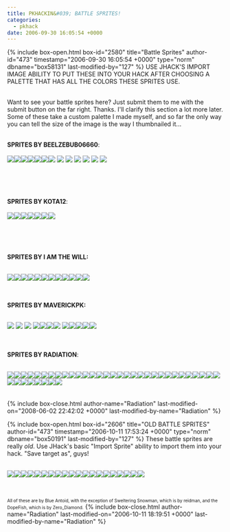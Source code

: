 ```yaml
---
title: PKHACKIN&#039; BATTLE SPRITES!
categories:
  - pkhack
date: 2006-09-30 16:05:54 +0000
---
```

{% include box-open.html box-id="2580" title="Battle Sprites" author-id="473" timestamp="2006-09-30 16:05:54 +0000" type="norm" dbname="box58131" last-modified-by="127" %}
USE JHACK'S IMPORT IMAGE ABILITY TO PUT THESE INTO YOUR HACK AFTER CHOOSING A PALETTE THAT HAS ALL THE COLORS THESE SPRITES USE.<br /><br />

Want to see your battle sprites here? Just submit them to me with the submit button on the far right. Thanks. I'll clarify this section a lot more later. Some of these take a custom palette I made myself, and so far the only way you can tell the size of the image is the way I thumbnailed it...<br /><br />

<b>SPRITES BY BEELZEBUB06660</b>:<br /><br />
<a href="http://starmen.net/vote/vote.php?id=15689"><img src="http://files.fobby.net/0000/3d49/Angry%20Atari%20Controller.png.thumb.gif" border="0" /></a><a href="http://starmen.net/vote/vote.php?id=15690"><img src="http://files.fobby.net/0000/3d4a/Ant%20Farmers.png.thumb.gif" border="0" /></a><a href="http://starmen.net/vote/vote.php?id=15691"><img src="http://files.fobby.net/0000/3d4b/Ant%20Queen.png.thumb.gif" border="0" /></a><a href="http://starmen.net/vote/vote.php?id=15693"><img src="http://files.fobby.net/0000/3d4d/Arcade%20Ninja%20Bodybuilder.png.thumb.gif" border="0" /></a><a href="http://starmen.net/vote/vote.php?id=15694"><img src="http://files.fobby.net/0000/3d4e/Arcade%20Ninja%20Trainee.png.thumb.gif" border="0" /></a><a href="http://starmen.net/vote/vote.php?id=15695"><img src="http://files.fobby.net/0000/3d4f/Berserker%20Ant.png.thumb.gif" border="0" /></a><a href="http://starmen.net/vote/vote.php?id=15696"><img src="http://files.fobby.net/0000/3d50/NES%20Jr..png.thumb.gif" border="0" /></a>
<a href="http://starmen.net/vote/vote.php?id=15697"><img src="http://files.fobby.net/0000/3d51/Ninja%20Borg.png.thumb.gif" border="0" /></a>
<a href="http://starmen.net/vote/vote.php?id=15698"><img src="http://files.fobby.net/0000/3d52/Psychotic%20Sega%20Saturn.png.thumb.gif" border="0" /></a>
<a href="http://starmen.net/vote/vote.php?id=15699"><img src="http://files.fobby.net/0000/3d53/Sensei%20Miyamoto.png.thumb.gif" border="0" /></a>
<a href="http://starmen.net/vote/vote.php?id=15700"><img src="http://files.fobby.net/0000/3d54/Stinky%20Sock%20Puppet.png.thumb.gif" border="0" /></a>
<a href="http://starmen.net/vote/vote.php?id=15701"><img src="http://files.fobby.net/0000/3d55/Warrior%20Ant.png.thumb.gif" border="0" /></a>
<a href="http://starmen.net/vote/vote.php?id=15702"><img src="http://files.fobby.net/0000/3d56/Yo%20Yo%20Master.png.thumb.gif" border="0" /></a>



<br /><br /><br />

<b>SPRITES BY KOTA12</b>:<br /><br />
<a href="http://starmen.net/vote/vote.php?id=16529"><img src="http://files.fobby.net/0000/4091/socket2.png.thumb.gif" border="0" /></a><a href="http://starmen.net/vote/vote.php?id=16530"><img src="http://files.fobby.net/0000/4092/brick10.png.thumb.gif" border="0" /></a><a href="http://starmen.net/vote/vote.php?id=16531"><img src="http://files.fobby.net/0000/4093/hatguy2.png.thumb.gif" border="0" /></a><a href="http://starmen.net/vote/vote.php?id=16532"><img src="http://files.fobby.net/0000/4094/nessclome.png.thumb.gif" border="0" /></a><a href="http://starmen.net/vote/vote.php?id=16533"><img src="http://files.fobby.net/0000/4095/mrdrip3.png.thumb.gif" border="0" /></a><a href="http://starmen.net/vote/vote.php?id=16586"><img src="http://files.fobby.net/0000/40ca/jeffdistort.png.thumb.gif" border="0" /></a><a href="http://starmen.net/vote/vote.php?id=16592"><img src="http://files.fobby.net/0000/40d0/orangework2.png.thumb.gif" border="0" /></a>



<br /><br /><br />

<b>SPRITES BY I AM THE WILL:</b><br /><br />

<a href="http://starmen.net/vote/vote.php?id=15651"><img src="http://files.fobby.net/0000/3d23/Lone%20Shigesato.PNG.thumb.gif" border="0" /></a><a href="http://starmen.net/vote/vote.php?id=15652"><img src="http://files.fobby.net/0000/3d24/psycho%20worm.PNG.thumb.gif" border="0" /></a><a href="http://starmen.net/vote/vote.php?id=15653"><img src="http://files.fobby.net/0000/3d25/tough%20plumber.PNG.thumb.gif" border="0" /></a><a href="http://starmen.net/vote/vote.php?id=15654"><img src="http://files.fobby.net/0000/3d26/insane%20golfist.PNG.thumb.gif" border="0" /></a><a href="http://starmen.net/vote/vote.php?id=15655"><img src="http://files.fobby.net/0000/3d27/Shroudley.PNG.thumb.gif" border="0" /></a><a href="http://starmen.net/vote/vote.php?id=15657"><img src="http://files.fobby.net/0000/3d29/Nightmare%27s%20ness.PNG.thumb.gif" border="0" /></a><a href="http://starmen.net/vote/vote.php?id=15708"><img src="http://files.fobby.net/0000/3d5c/Shigeru%20Miyamoto.PNG.thumb.gif" border="0" /></a><a href="http://starmen.net/vote/vote.php?id=15709"><img src="http://files.fobby.net/0000/3d5d/Glitch%20itself.PNG.thumb.gif" border="0" /></a><a href="http://starmen.net/vote/vote.php?id=15710"><img src="http://files.fobby.net/0000/3d5e/Confused%20Tourist.PNG.thumb.gif" border="0" /></a><a href="http://starmen.net/vote/vote.php?id=15711"><img src="http://files.fobby.net/0000/3d5f/Lone%20Evil%20Slime.PNG.thumb.gif" border="0" /></a><a href="http://starmen.net/vote/vote.php?id=15820"><img src="http://files.fobby.net/0000/3dcc/Hostile%20Tamarind%20Mom.PNG.thumb.gif" border="0" /></a><a href="http://starmen.net/vote/vote.php?id=15821"><img src="http://files.fobby.net/0000/3dcd/CheapSheep.PNG.thumb.gif" border="0" /></a><br /><br /><br />

<b>SPRITES BY MAVERICKPK:</b><br /><br />

<a href="http://starmen.net/vote/vote.php?id=15799"><img src="http://files.fobby.net/0000/3db7/poo_ebbattle.PNG.thumb.gif" border="0" /></a>
<a href="http://starmen.net/vote/vote.php?id=15800"><img src="http://files.fobby.net/0000/3db8/ebmetbattle.PNG.thumb.gif" border="0" /></a>
<a href="http://starmen.net/vote/vote.php?id=15808"><img src="http://files.fobby.net/0000/3dc0/ness_ebbattle.PNG.thumb.gif" border="0" /></a>
<a href="http://starmen.net/vote/vote.php?id=15809"><img src="http://files.fobby.net/0000/3dc1/paula_ebbattle.PNG.thumb.gif" border="0" /></a><a href="http://starmen.net/vote/vote.php?id=16182"><img src="http://files.fobby.net/0000/3f36/jeff_ebbattle.PNG.thumb.gif" border="0" /></a><a href="http://starmen.net/vote/vote.php?id=16183"><img src="http://files.fobby.net/0000/3f37/thechosen4vattle.PNG.thumb.gif" border="0" /></a><a href="http://starmen.net/vote/vote.php?id=18498"><img src="http://files.fobby.net/0000/4842/nintyBATTLE.PNG.thumb.gif" border="0" /></a>
<a href="http://starmen.net/vote/vote.php?id=18499"><img src="http://files.fobby.net/0000/4843/loidBATTLE.PNG.thumb.gif" border="0" /></a><a href="http://starmen.net/vote/vote.php?id=18500"><img src="http://files.fobby.net/0000/4844/anaBATTLE.PNG.thumb.gif" border="0" /></a><a href="http://starmen.net/vote/vote.php?id=18501"><img src="http://files.fobby.net/0000/4845/teddyBATTLE.PNG.thumb.gif" border="0" /></a><a href="http://starmen.net/vote/vote.php?id=18503"><img src="http://files.fobby.net/0000/4847/robBATTLE.PNG.thumb.gif" border="0" /></a><a href="http://starmen.net/vote/vote.php?id=18504"><img src="http://files.fobby.net/0000/4848/virtualboyBATTLE.PNG.thumb.gif" border="0" /></a><br /><br /><br />

<b>SPRITES BY RADIATION</b>:<br /><br />

<a href="http://starmen.net/vote/vote.php?id=15576"><img src="http://files.fobby.net/0000/3cd8/RadiationAnnualTaxMan.png.thumb.gif" border="0" /></a><a href="http://starmen.net/vote/vote.php?id=15577"><img src="http://files.fobby.net/0000/3cd9/RadiationBlueKnight.png.thumb.gif" border="0" /></a><a href="http://starmen.net/vote/vote.php?id=15578"><img src="http://files.fobby.net/0000/3cda/RadiationBouncer.png.thumb.gif" border="0" /></a><a href="http://starmen.net/vote/vote.php?id=15579"><img src="http://files.fobby.net/0000/3cdb/RadiationCarey.png.thumb.gif" border="0" /></a><a href="http://starmen.net/vote/vote.php?id=15580"><img src="http://files.fobby.net/0000/3cdc/RadiationChristmasBat.png.thumb.gif" border="0" /></a><a href="http://starmen.net/vote/vote.php?id=15581"><img src="http://files.fobby.net/0000/3cdd/RadiationCow.png.thumb.gif" border="0" /></a><a href="http://starmen.net/vote/vote.php?id=15582"><img src="http://files.fobby.net/0000/3cde/RadiationDeathStar.png.thumb.gif" border="0" /></a><a href="http://starmen.net/vote/vote.php?id=15583"><img src="http://files.fobby.net/0000/3cdf/RadiationDragon.png.thumb.gif" border="0" /></a><a href="http://starmen.net/vote/vote.php?id=15584"><img src="http://files.fobby.net/0000/3ce0/RadiationElectrico.png.thumb.gif" border="0" /></a><a href="http://starmen.net/vote/vote.php?id=15585"><img src="http://files.fobby.net/0000/3ce1/RadiationElementBox.png.thumb.gif" border="0" /></a><a href="http://starmen.net/vote/vote.php?id=15586"><img src="http://files.fobby.net/0000/3ce2/RadiationEvilElf.png.thumb.gif" border="0" /></a><a href="http://starmen.net/vote/vote.php?id=15587"><img src="http://files.fobby.net/0000/3ce3/RadiationEvilWaffle.png.thumb.gif" border="0" /></a><a href="http://starmen.net/vote/vote.php?id=15588"><img src="http://files.fobby.net/0000/3ce4/RadiationGammaraid.png.thumb.gif" border="0" /></a><a href="http://starmen.net/vote/vote.php?id=15589"><img src="http://files.fobby.net/0000/3ce5/RadiationHeckFridge.png.thumb.gif" border="0" /></a><a href="http://starmen.net/vote/vote.php?id=15590"><img src="http://files.fobby.net/0000/3ce6/RadiationHerman.png.thumb.gif" border="0" /></a><a href="http://starmen.net/vote/vote.php?id=15591"><img src="http://files.fobby.net/0000/3ce7/RadiationKarateSquirrel.png.thumb.gif" border="0" /></a><a href="http://starmen.net/vote/vote.php?id=15592"><img src="http://files.fobby.net/0000/3ce8/RadiationMadMenorah.png.thumb.gif" border="0" /></a><a href="http://starmen.net/vote/vote.php?id=15593"><img src="http://files.fobby.net/0000/3ce9/RadiationMightyPastry.png.thumb.gif" border="0" /></a><a href="http://starmen.net/vote/vote.php?id=15594"><img src="http://files.fobby.net/0000/3cea/RadiationMunchy.png.thumb.gif" border="0" /></a><a href="http://starmen.net/vote/vote.php?id=15595"><img src="http://files.fobby.net/0000/3ceb/RadiationMysteryFlame.png.thumb.gif" border="0" /></a><a href="http://starmen.net/vote/vote.php?id=15596"><img src="http://files.fobby.net/0000/3cec/RadiationNinja.png.thumb.gif" border="0" /></a><a href="http://starmen.net/vote/vote.php?id=15597"><img src="http://files.fobby.net/0000/3ced/RadiationNLA.png.thumb.gif" border="0" /></a><a href="http://starmen.net/vote/vote.php?id=15598"><img src="http://files.fobby.net/0000/3cee/RadiationNutCrasher.png.thumb.gif" border="0" /></a><a href="http://starmen.net/vote/vote.php?id=15599"><img src="http://files.fobby.net/0000/3cef/RadiationRadiation.png.thumb.gif" border="0" /></a><a href="http://starmen.net/vote/vote.php?id=15600"><img src="http://files.fobby.net/0000/3cf0/RadiationSantaClaws.png.thumb.gif" border="0" /></a><a href="http://starmen.net/vote/vote.php?id=15601"><img src="http://files.fobby.net/0000/3cf1/RadiationSnowCrawl.png.thumb.gif" border="0" /></a><a href="http://starmen.net/vote/vote.php?id=15629"><img src="http://files.fobby.net/0000/3d0d/RadiationBanMan.png.thumb.gif" border="0" /></a><a href="http://starmen.net/vote/vote.php?id=15630"><img src="http://files.fobby.net/0000/3d0e/RadiationBlackGuardZ.png.thumb.gif" border="0" /></a><a href="http://starmen.net/vote/vote.php?id=15631"><img src="http://files.fobby.net/0000/3d0f/RadiationBurnBurger.png.thumb.gif" border="0" /></a><a href="http://starmen.net/vote/vote.php?id=15632"><img src="http://files.fobby.net/0000/3d10/RadiationDreamWyrm.png.thumb.gif" border="0" /></a><a href="http://starmen.net/vote/vote.php?id=15633"><img src="http://files.fobby.net/0000/3d11/RadiationEarthBrent.png.thumb.gif" border="0" /></a><a href="http://starmen.net/vote/vote.php?id=15634"><img src="http://files.fobby.net/0000/3d12/RadiationGrandStarman.png.thumb.gif" border="0" /></a><a href="http://starmen.net/vote/vote.php?id=15635"><img src="http://files.fobby.net/0000/3d13/RadiationHellSing.png.thumb.gif" border="0" /></a><a href="http://starmen.net/vote/vote.php?id=15636"><img src="http://files.fobby.net/0000/3d14/RadiationJammies.png.thumb.gif" border="0" /></a><a href="http://starmen.net/vote/vote.php?id=15637"><img src="http://files.fobby.net/0000/3d15/RadiationManegg.png.thumb.gif" border="0" /></a><a href="http://starmen.net/vote/vote.php?id=15638"><img src="http://files.fobby.net/0000/3d16/RadiationPowerfulplant.png.thumb.gif" border="0" /></a><a href="http://starmen.net/vote/vote.php?id=15639"><img src="http://files.fobby.net/0000/3d17/RadiationSaderX.png.thumb.gif" border="0" /></a><a href="http://starmen.net/vote/vote.php?id=15640"><img src="http://files.fobby.net/0000/3d18/RadiationSeekerBot.png.thumb.gif" border="0" /></a><a href="http://starmen.net/vote/vote.php?id=15641"><img src="http://files.fobby.net/0000/3d19/RadiationSlimySnail.png.thumb.gif" border="0" /></a><br /><br /><br />
{% include box-close.html author-name="Radiation" last-modified-on="2008-06-02 22:42:02 +0000" last-modified-by-name="Radiation" %}

{% include box-open.html box-id="2606" title="OLD BATTLE SPRITES" author-id="473" timestamp="2006-10-11 17:53:24 +0000" type="norm" dbname="box50191" last-modified-by="127" %}
These battle sprites are really <i>old</i>. Use JHack's basic "Import Sprite" ability to import them into your hack. "Save target as", guys!<br /><br />

<a href="http://starmen.net/pkhack/pk_junk/oldsprites/AntTank.png"><img src="http://starmen.net/pkhack/pk_junk/oldsprites/AntTankThumb.png" border="0" /></a><a href="http://starmen.net/pkhack/pk_junk/oldsprites/Bender.png"><img src="http://starmen.net/pkhack/pk_junk/oldsprites/BenderThumb.png" border="0" /></a><a href="http://starmen.net/pkhack/pk_junk/oldsprites/BlueAntoid.png"><img src="http://starmen.net/pkhack/pk_junk/oldsprites/BlueAntoidthumb.png" border="0" /></a><a href="http://starmen.net/pkhack/pk_junk/oldsprites/Bubster.png"><img src="http://starmen.net/pkhack/pk_junk/oldsprites/BubsterThumb.png" border="0" /></a><a href="http://starmen.net/pkhack/pk_junk/oldsprites/DoleWasher.png"><img src="http://starmen.net/pkhack/pk_junk/oldsprites/DoleWasherThumb.png" border="0" /></a><a href="http://starmen.net/pkhack/pk_junk/oldsprites/DooMZombie.png"><img src="http://starmen.net/pkhack/pk_junk/oldsprites/DooMthumb.PNG" border="0" /></a><a href="http://starmen.net/pkhack/pk_junk/oldsprites/DopeFish.png"><img src="http://starmen.net/pkhack/pk_junk/oldsprites/DopeFishThumb.png" border="0" /></a><a href="http://starmen.net/pkhack/pk_junk/oldsprites/Drone.png"><img src="http://starmen.net/pkhack/pk_junk/oldsprites/DroneThumb.png" border="0" /></a><a href="http://starmen.net/pkhack/pk_junk/oldsprites/GiyganSoldier.png"><img src="http://starmen.net/pkhack/pk_junk/oldsprites/GiyganSoldierThumb.png" border="0" /></a><a href="http://starmen.net/pkhack/pk_junk/oldsprites/Gnome.png"><img src="http://starmen.net/pkhack/pk_junk/oldsprites/GnomeThumb.png" border="0" /></a><a href="http://starmen.net/pkhack/pk_junk/oldsprites/InvaderZIMandGir.png"><img src="http://starmen.net/pkhack/pk_junk/oldsprites/InvaderZimandGirThumb.png" border="0" /></a><a href="http://starmen.net/pkhack/pk_junk/oldsprites/IrkenVanguard.png"><img src="http://starmen.net/pkhack/pk_junk/oldsprites/IrkenVanguardThumb.png" border="0" /></a><a href="http://starmen.net/pkhack/pk_junk/oldsprites/Kirby.png"><img src="http://starmen.net/pkhack/pk_junk/oldsprites/KirbyThumb.png" border="0" /></a><a href="http://starmen.net/pkhack/pk_junk/oldsprites/MrSaturn.png"><img src="http://starmen.net/pkhack/pk_junk/oldsprites/MrSaturnThumb.png" border="0" /></a><a href="http://starmen.net/pkhack/pk_junk/oldsprites/SagetMAN.png"><img src="http://starmen.net/pkhack/pk_junk/oldsprites/SAGETMANTHUMB.png" border="0" /></a><a href="http://starmen.net/pkhack/pk_junk/oldsprites/sirok.png"><img src="http://starmen.net/pkhack/pk_junk/oldsprites/SirThumb.png" border="0" /></a><a href="http://starmen.net/pkhack/pk_junk/oldsprites/slimemoldok.png"><img src="http://starmen.net/pkhack/pk_junk/oldsprites/SlimeMoldThumb.png" border="0" /></a><a href="http://starmen.net/pkhack/pk_junk/oldsprites/TinyGhost.png"><img src="http://starmen.net/pkhack/pk_junk/oldsprites/TinyGhostThumb.png" border="0" /></a><a href="http://starmen.net/pkhack/pk_junk/oldsprites/TwistedMutant.png"><img src="http://starmen.net/pkhack/pk_junk/oldsprites/TwistedMutantThumb.png" border="0" /></a><a href="http://starmen.net/pkhack/pk_junk/oldsprites/zombiehand.PNG"><img src="http://starmen.net/pkhack/pk_junk/oldsprites/ZombieHandThumb.png" border="0" /></a><br /><br /><br />


<font size="1">All of these are by Blue Antoid, with the exception of Sweltering Snowman, which is by reidman, and the DopeFish, which is by Zero_Diamond.</font>
{% include box-close.html author-name="Radiation" last-modified-on="2006-10-11 18:19:51 +0000" last-modified-by-name="Radiation" %}

